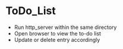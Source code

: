 # ToDo_List
- Run http_server within the same directory
- Open browser to view the to-do list
- Update or delete entry accordingly
